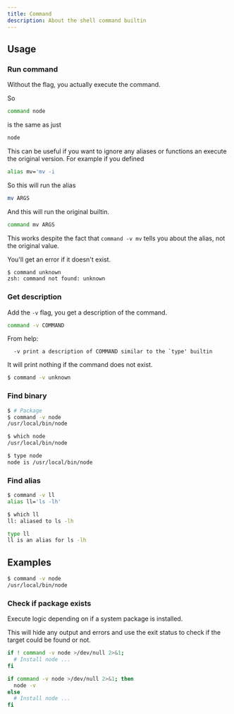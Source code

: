 ```yaml
---
title: Command
description: About the shell command builtin
---
```


## Usage

### Run command

Without the flag, you actually execute the command.

So

```sh
command node
```

is the same as just

```sh
node
```

This can be useful if you want to ignore any aliases or functions an execute the original version. For example if you defined

```sh
alias mv='mv -i
```
So this will run the alias

```sh
mv ARGS
```

And this will run the original builtin.

```sh
command mv ARGS
```

This works despite the fact that `command -v mv` tells you about the alias, not the original value.

You'll get an error if it doesn't exist.

```sh
$ command unknown
zsh: command not found: unknown
```

### Get description

Add the `-v` flag, you get a description of the command.

```sh
command -v COMMAND
```

From help:

```
  -v print a description of COMMAND similar to the `type' builtin
```

It will print nothing if the command does not exist.

```sh
$ command -v unknown

```


### Find binary

```sh
$ # Package
$ command -v node
/usr/local/bin/node

$ which node
/usr/local/bin/node

$ type node
node is /usr/local/bin/node
```

### Find alias

```sh
$ command -v ll
alias ll='ls -lh'

$ which ll
ll: aliased to ls -lh

type ll
ll is an alias for ls -lh
```

## Examples

```sh
$ command -v node
/usr/local/bin/node
```

### Check if package exists

Execute logic depending on if a system package is installed. 

This will hide any output and errors and use the exit status to check if the target could be found or not.

```sh
if ! command -v node >/dev/null 2>&1;
  # Install node ...
fi
```

```sh
if command -v node >/dev/null 2>&1; then
  node -v
else
  # Install node ...
fi
```

